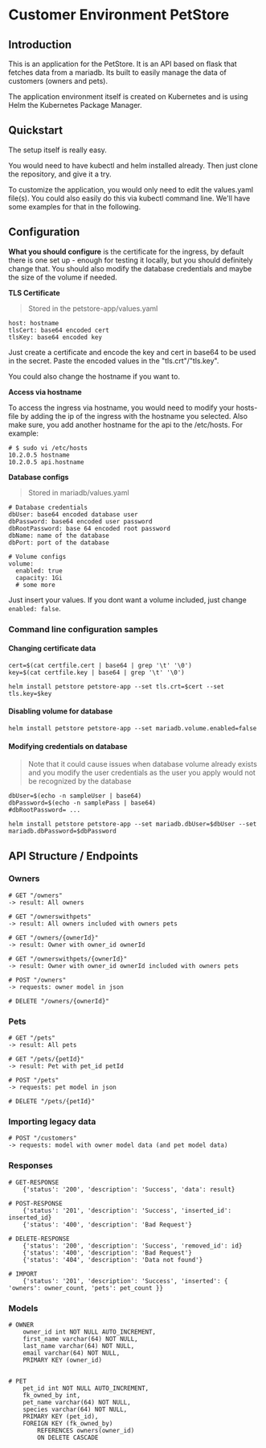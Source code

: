 # Customer Environment PetStore

## Introduction

This is an application for the PetStore. It is an API based on flask that fetches data from a mariadb. Its built to easily manage the data of customers (owners and pets).

The application environment itself is created on Kubernetes and is using Helm the Kubernetes Package Manager.

## Quickstart
 
 The setup itself is really easy. 
 
You would need to have kubectl and helm installed already. Then just clone the repository, and give it a try.

To customize the application, you would only need to edit the values.yaml file(s). You could also easily do this via kubectl command line. We'll have some examples for that in the following.

## Configuration

**What you should configure** is the certificate for the ingress, by default there is one set up - enough for testing it locally, but you should definitely change that. You should also modify the database credentials and maybe the size of the volume if needed.

**TLS Certificate** 

> Stored in the petstore-app/values.yaml

    host: hostname
    tlsCert: base64 encoded cert
    tlsKey: base64 encoded key

Just create a certificate and encode the key and cert in base64 to be used in the secret. Paste the encoded values in the "tls.crt"/"tls.key".

You could also change the hostname if you want to.

**Access via hostname**

To access the ingress via hostname, you would need to modify your hosts-file by adding the ip of the ingress with the hostname you selected. Also make sure, you add another hostname for the api to the /etc/hosts. For example:

    # $ sudo vi /etc/hosts
    10.2.0.5 hostname
    10.2.0.5 api.hostname

**Database configs**

> Stored in mariadb/values.yaml

    # Database credentials
    dbUser: base64 encoded database user
    dbPassword: base64 encoded user password
    dbRootPassword: base 64 encoded root password
    dbName: name of the database
    dbPort: port of the database

    # Volume configs
    volume:
      enabled: true 
      capacity: 1Gi
      # some more

Just insert your values. If you dont want a volume included, just change `enabled: false`.


### Command line configuration samples

#### Changing certificate data

	cert=$(cat certfile.cert | base64 | grep '\t' '\0')
	key=$(cat certfile.key | base64 | grep '\t' '\0')
	
	helm install petstore petstore-app --set tls.crt=$cert --set tls.key=$key 

#### Disabling volume for database

	helm install petstore petstore-app --set mariadb.volume.enabled=false

#### Modifying credentials on database

> Note that it could cause issues when database volume already exists and you modify the user credentials as the user you apply would not be recognized by the database

	dbUser=$(echo -n sampleUser | base64)
	dbPassword=$(echo -n samplePass | base64)
	#dbRootPassword= ...
	
	helm install petstore petstore-app --set mariadb.dbUser=$dbUser --set mariadb.dbPassword=$dbPassword



## API Structure / Endpoints

### Owners

    # GET "/owners"
    -> result: All owners
    
    # GET "/ownerswithpets"
    -> result: All owners included with owners pets
    
    # GET "/owners/{ownerId}"
    -> result: Owner with owner_id ownerId
    
    # GET "/ownerswithpets/{ownerId}"
    -> result: Owner with owner_id ownerId included with owners pets
    
    # POST "/owners"
    -> requests: owner model in json
				
	# DELETE "/owners/{ownerId}"


### Pets

    # GET "/pets"
    -> result: All pets
    
    # GET "/pets/{petId}"
    -> result: Pet with pet_id petId
    
    # POST "/pets"
    -> requests: pet model in json
    
    # DELETE "/pets/{petId}"

### Importing legacy data

    # POST "/customers"
    -> requests: model with owner model data (and pet model data)


### Responses

	# GET-RESPONSE
		{'status': '200', 'description': 'Success', 'data': result}
	    
	# POST-RESPONSE
		{'status': '201', 'description': 'Success', 'inserted_id': inserted_id}
		{'status': '400', 'description': 'Bad Request'}
		
	# DELETE-RESPONSE
		{'status': '200', 'description': 'Success', 'removed_id': id}
		{'status': '400', 'description': 'Bad Request'}
		{'status': '404', 'description': 'Data not found'}
		
	# IMPORT
		{'status': '201', 'description': 'Success', 'inserted': { 'owners': owner_count, 'pets': pet_count }}


### Models

    # OWNER
		owner_id int NOT NULL AUTO_INCREMENT,
		first_name varchar(64) NOT NULL,
		last_name varchar(64) NOT NULL,
		email varchar(64) NOT NULL,
		PRIMARY KEY (owner_id)


    # PET
		pet_id int NOT NULL AUTO_INCREMENT,
		fk_owned_by int,
		pet_name varchar(64) NOT NULL,
		species varchar(64) NOT NULL,
		PRIMARY KEY (pet_id),
		FOREIGN KEY (fk_owned_by)
			REFERENCES owners(owner_id)
			ON DELETE CASCADE

